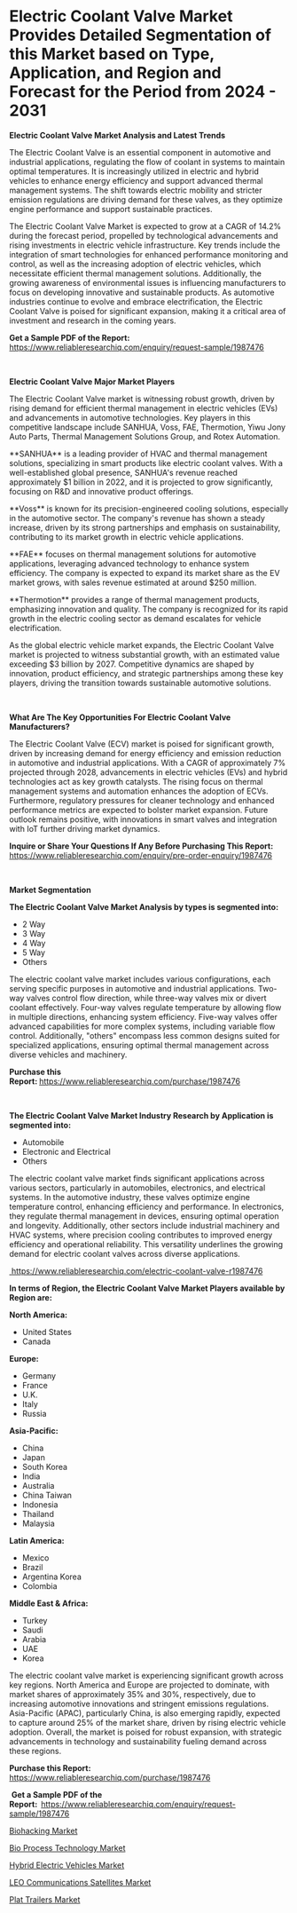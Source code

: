 <p><h1>Electric Coolant Valve Market Provides Detailed Segmentation of this Market based on Type, Application, and Region and Forecast for the Period from 2024 - 2031</h1></p><p><strong>Electric Coolant Valve Market Analysis and Latest Trends</strong></p>
<p><p>The Electric Coolant Valve is an essential component in automotive and industrial applications, regulating the flow of coolant in systems to maintain optimal temperatures. It is increasingly utilized in electric and hybrid vehicles to enhance energy efficiency and support advanced thermal management systems. The shift towards electric mobility and stricter emission regulations are driving demand for these valves, as they optimize engine performance and support sustainable practices. </p><p>The Electric Coolant Valve Market is expected to grow at a CAGR of 14.2% during the forecast period, propelled by technological advancements and rising investments in electric vehicle infrastructure. Key trends include the integration of smart technologies for enhanced performance monitoring and control, as well as the increasing adoption of electric vehicles, which necessitate efficient thermal management solutions. Additionally, the growing awareness of environmental issues is influencing manufacturers to focus on developing innovative and sustainable products. As automotive industries continue to evolve and embrace electrification, the Electric Coolant Valve is poised for significant expansion, making it a critical area of investment and research in the coming years.</p></p>
<p><strong>Get a Sample PDF of the Report:&nbsp;</strong> <a href="https://www.reliableresearchiq.com/enquiry/request-sample/1987476?utm_campaign=1144&utm_medium=2&utm_source=Github&utm_content=ia&utm_term=02112024&utm_id=electric-coolant-valve">https://www.reliableresearchiq.com/enquiry/request-sample/1987476</a></p>
<p>&nbsp;</p>
<p><strong>Electric Coolant Valve Major Market Players</strong></p>
<p><p>The Electric Coolant Valve market is witnessing robust growth, driven by rising demand for efficient thermal management in electric vehicles (EVs) and advancements in automotive technologies. Key players in this competitive landscape include SANHUA, Voss, FAE, Thermotion, Yiwu Jony Auto Parts, Thermal Management Solutions Group, and Rotex Automation.</p><p>**SANHUA** is a leading provider of HVAC and thermal management solutions, specializing in smart products like electric coolant valves. With a well-established global presence, SANHUA's revenue reached approximately $1 billion in 2022, and it is projected to grow significantly, focusing on R&D and innovative product offerings.</p><p>**Voss** is known for its precision-engineered cooling solutions, especially in the automotive sector. The company's revenue has shown a steady increase, driven by its strong partnerships and emphasis on sustainability, contributing to its market growth in electric vehicle applications.</p><p>**FAE** focuses on thermal management solutions for automotive applications, leveraging advanced technology to enhance system efficiency. The company is expected to expand its market share as the EV market grows, with sales revenue estimated at around $250 million. </p><p>**Thermotion** provides a range of thermal management products, emphasizing innovation and quality. The company is recognized for its rapid growth in the electric cooling sector as demand escalates for vehicle electrification.</p><p>As the global electric vehicle market expands, the Electric Coolant Valve market is projected to witness substantial growth, with an estimated value exceeding $3 billion by 2027. Competitive dynamics are shaped by innovation, product efficiency, and strategic partnerships among these key players, driving the transition towards sustainable automotive solutions.</p></p>
<p>&nbsp;</p>
<p><strong>What Are The Key Opportunities For Electric Coolant Valve Manufacturers?</strong></p>
<p><p>The Electric Coolant Valve (ECV) market is poised for significant growth, driven by increasing demand for energy efficiency and emission reduction in automotive and industrial applications. With a CAGR of approximately 7% projected through 2028, advancements in electric vehicles (EVs) and hybrid technologies act as key growth catalysts. The rising focus on thermal management systems and automation enhances the adoption of ECVs. Furthermore, regulatory pressures for cleaner technology and enhanced performance metrics are expected to bolster market expansion. Future outlook remains positive, with innovations in smart valves and integration with IoT further driving market dynamics.</p></p>
<p><strong>Inquire or Share Your Questions If Any Before Purchasing This Report:</strong> <a href="https://www.reliableresearchiq.com/enquiry/pre-order-enquiry/1987476?utm_campaign=1144&utm_medium=2&utm_source=Github&utm_content=ia&utm_term=02112024&utm_id=electric-coolant-valve">https://www.reliableresearchiq.com/enquiry/pre-order-enquiry/1987476</a></p>
<p>&nbsp;</p>
<p><strong>Market Segmentation</strong></p>
<p><strong>The Electric Coolant Valve Market Analysis by types is segmented into:</strong></p>
<p><ul><li>2 Way</li><li>3 Way</li><li>4 Way</li><li>5 Way</li><li>Others</li></ul></p>
<p><p>The electric coolant valve market includes various configurations, each serving specific purposes in automotive and industrial applications. Two-way valves control flow direction, while three-way valves mix or divert coolant effectively. Four-way valves regulate temperature by allowing flow in multiple directions, enhancing system efficiency. Five-way valves offer advanced capabilities for more complex systems, including variable flow control. Additionally, "others" encompass less common designs suited for specialized applications, ensuring optimal thermal management across diverse vehicles and machinery.</p></p>
<p><strong>Purchase this Report:&nbsp;</strong><a href="https://www.reliableresearchiq.com/purchase/1987476?utm_campaign=1144&utm_medium=2&utm_source=Github&utm_content=ia&utm_term=02112024&utm_id=electric-coolant-valve">https://www.reliableresearchiq.com/purchase/1987476</a></p>
<p>&nbsp;</p>
<p><strong>The Electric Coolant Valve Market Industry Research by Application is segmented into:</strong></p>
<p><ul><li>Automobile</li><li>Electronic and Electrical</li><li>Others</li></ul></p>
<p><p>The electric coolant valve market finds significant applications across various sectors, particularly in automobiles, electronics, and electrical systems. In the automotive industry, these valves optimize engine temperature control, enhancing efficiency and performance. In electronics, they regulate thermal management in devices, ensuring optimal operation and longevity. Additionally, other sectors include industrial machinery and HVAC systems, where precision cooling contributes to improved energy efficiency and operational reliability. This versatility underlines the growing demand for electric coolant valves across diverse applications.</p></p>
<p><a href="https://www.reliableresearchiq.com/electric-coolant-valve-r1987476?utm_campaign=1144&utm_medium=2&utm_source=Github&utm_content=ia&utm_term=02112024&utm_id=electric-coolant-valve">&nbsp;https://www.reliableresearchiq.com/electric-coolant-valve-r1987476</a></p>
<p><strong>In terms of Region, the Electric Coolant Valve Market Players available by Region are:</strong></p>
<p>
    <p> <strong> North America: </strong>
        <ul>
            <li>United States</li>
            <li>Canada</li>
        </ul>
        </p> 
    <p> <strong> Europe: </strong>
        <ul>
            <li>Germany</li>
            <li>France</li>
            <li>U.K.</li>
            <li>Italy</li>
            <li>Russia</li>
        </ul>
        </p> 
    <p> <strong> Asia-Pacific: </strong>
        <ul>
            <li>China</li>
            <li>Japan</li>
            <li>South Korea</li>
            <li>India</li>
            <li>Australia</li>
            <li>China Taiwan</li>
            <li>Indonesia</li>
            <li>Thailand</li>
            <li>Malaysia</li>
        </ul>
        </p> 
    <p> <strong> Latin America: </strong>
        <ul>
            <li>Mexico</li>
            <li>Brazil</li>
            <li>Argentina Korea</li>
            <li>Colombia</li>
        </ul>
        </p> 
    <p> <strong> Middle East & Africa: </strong>
        <ul>
            <li>Turkey</li>
            <li>Saudi</li>
            <li>Arabia</li>
            <li>UAE</li>
            <li>Korea</li>
        </ul>
    </p>
    </p>
<p><p>The electric coolant valve market is experiencing significant growth across key regions. North America and Europe are projected to dominate, with market shares of approximately 35% and 30%, respectively, due to increasing automotive innovations and stringent emissions regulations. Asia-Pacific (APAC), particularly China, is also emerging rapidly, expected to capture around 25% of the market share, driven by rising electric vehicle adoption. Overall, the market is poised for robust expansion, with strategic advancements in technology and sustainability fueling demand across these regions.</p></p>
<p><strong>Purchase this Report: </strong><a href="https://www.reliableresearchiq.com/purchase/1987476?utm_campaign=1144&utm_medium=2&utm_source=Github&utm_content=ia&utm_term=02112024&utm_id=electric-coolant-valve">https://www.reliableresearchiq.com/purchase/1987476</a></p>
<p>&nbsp;<strong>Get a Sample PDF of the Report:&nbsp;&nbsp;</strong><a href="https://www.reliableresearchiq.com/enquiry/request-sample/1987476?utm_campaign=1144&utm_medium=2&utm_source=Github&utm_content=ia&utm_term=02112024&utm_id=electric-coolant-valve">https://www.reliableresearchiq.com/enquiry/request-sample/1987476</a></p>
<p><strong></strong></p>
<p><p><a href="https://issuu.com/reportprime-2/docs/biohacking-market-size-2030.pptx_bf798660a437ce?utm_campaign=1144&utm_medium=2&utm_source=Github&utm_content=ia&utm_term=02112024&utm_id=electric-coolant-valve">Biohacking Market</a></p><p><a href="https://issuu.com/reportprime-2/docs/bio-process-technology-market-size-_2a2475f3b965f7?utm_campaign=1144&utm_medium=2&utm_source=Github&utm_content=ia&utm_term=02112024&utm_id=electric-coolant-valve">Bio Process Technology Market</a></p><p><a href="https://github.com/brindal51/Market-Research-Report-List-1/blob/main/hybrid-electric-vehicles-market.md?utm_campaign=1144&utm_medium=2&utm_source=Github&utm_content=ia&utm_term=02112024&utm_id=electric-coolant-valve">Hybrid Electric Vehicles Market</a></p><p><a href="https://www.linkedin.com/pulse/future-leo-communications-satellites-market-global-forecast-zkrae?utm_campaign=1144&utm_medium=2&utm_source=Github&utm_content=ia&utm_term=02112024&utm_id=electric-coolant-valve">LEO Communications Satellites Market</a></p><p><a href="https://www.linkedin.com/pulse/global-plat-trailers-market-landscape-future-trends-strategic-1rlqe?utm_campaign=1144&utm_medium=2&utm_source=Github&utm_content=ia&utm_term=02112024&utm_id=electric-coolant-valve">Plat Trailers Market</a></p></p>